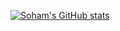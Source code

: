 [![Soham's GitHub stats](https://github-readme-stats.vercel.app/api?username=sohamM97)](https://github.com/sohamM97/github-readme-stats)